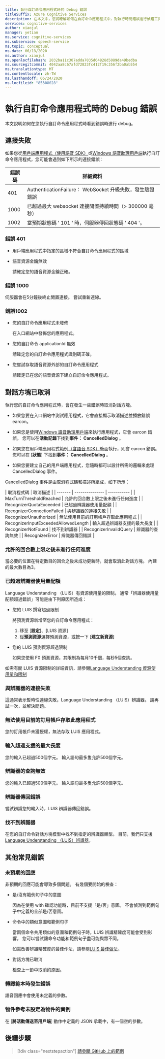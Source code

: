 ```yaml
---
title: 執行自訂命令應用程式時的 Debug 錯誤
titleSuffix: Azure Cognitive Services
description: 在本文中，您將瞭解如何在自訂命令應用程式中，對執行時間錯誤進行偵錯工具。
services: cognitive-services
author: xiaojul
manager: yetian
ms.service: cognitive-services
ms.subservice: speech-service
ms.topic: conceptual
ms.date: 06/18/2020
ms.author: xiaojul
ms.openlocfilehash: 2032ba11c307adda7035d64828d5089da49bedba
ms.sourcegitcommit: 4042aa8c67afd72823fc412f19c356f2ba0ab554
ms.translationtype: MT
ms.contentlocale: zh-TW
ms.lasthandoff: 06/24/2020
ms.locfileid: "85308028"
---
```

# <a name="debug-errors-when-running-a-custom-commands-application"></a>執行自訂命令應用程式時的 Debug 錯誤

本文說明如何在您執行自訂命令應用程式時看到錯誤時進行 debug。 

## <a name="connection-failed"></a>連接失敗

如果您從[用戶端應用程式（使用語音 SDK）](./how-to-custom-commands-setup-speech-sdk.md)或[Windows 語音助理用戶端](./how-to-custom-commands-developer-flow-test.md)執行自訂命令應用程式，您可能會遇到如下所示的連接錯誤：

| 錯誤碼 | 詳細資料 |
| ------- | -------- |
| 401 | AuthenticationFailure： WebSocket 升級失敗，發生驗證錯誤 |
| 1000 | 已超過最大 websocket 連接閒置持續時間（> 300000 毫秒） |
| 1002 | 當預期狀態碼 ' 101 ' 時，伺服器傳回狀態碼 ' 404 '。 |

### <a name="error-401"></a>錯誤 401
- 用戶端應用程式中指定的區域不符合自訂命令應用程式的區域

- 語音資源金鑰無效
    
    請確定您的語音資源金鑰正確。

### <a name="error-1000"></a>錯誤 1000 
伺服器會在5分鐘後終止閒置連接。 嘗試重新連線。

### <a name="error-1002"></a>錯誤1002 
- 您的自訂命令應用程式未發佈
    
    在入口網站中發佈您的應用程式。

- 您的自訂命令 applicationId 無效

    請確定您的自訂命令應用程式識別碼正確。

- 您嘗試存取語音資源外部的自訂命令應用程式

    請確定已在您的語音資源下建立自訂命令應用程式。

## <a name="dialog-is-canceled"></a>對話方塊已取消

執行您的自訂命令應用程式時，會在發生一些錯誤時取消對話方塊。

- 如果您要在入口網站中測試應用程式，它會直接顯示取消描述並播放錯誤 earcon。 

- 如果您是使用[Windows 語音助理用戶端](./how-to-custom-commands-developer-flow-test.md)來執行應用程式，它會 earcon 錯誤。 您可以在**活動記錄**下找到**事件： CancelledDialog** 。

- 如果您在用戶端應用程式範例[（含語音 SDK）](./how-to-custom-commands-setup-speech-sdk.md)後面執行，則會 earcon 錯誤。 您可以在 [**狀態**] 下找到**事件： CancelledDialog** 。

- 如果您要建立自己的用戶端應用程式，您隨時都可以設計所需的邏輯來處理 CancelledDialog 事件。

CancelledDialog 事件是由取消程式碼和描述所組成，如下所示：

| 取消程式碼 | 取消描述 |
| ------- | --------------- | ----------- |
| MaxTurnThresholdReached | 允許的回合數上限之後未進行任何進度 |
| RecognizerQuotaExceeded | 已超過辨識器使用量配額 |
| RecognizerConnectionFailed | 與辨識器的連接失敗 |
| RecognizerUnauthorized | 無法使用目前的訂用帳戶存取此應用程式 |
| RecognizerInputExceededAllowedLength | 輸入超過辨識器支援的最大長度 |
| RecognizerNotFound | 找不到辨識器 |
| RecognizerInvalidQuery | 辨識器的查詢無效 |
| RecognizerError | 辨識器傳回錯誤 |

### <a name="no-progress-was-made-after-the-max-number-of-turns-allowed"></a>允許的回合數上限之後未進行任何進度
當必要的位置在特定數目的回合之後未成功更新時，就會取消此對話方塊。 內建的最大數目為3。

### <a name="recognizer-usage-quota-exceeded"></a>已超過辨識器使用量配額
Language Understanding （LUIS）有資源使用量的限制。 通常「辨識器使用量配額超過錯誤」可能是由下列原因所造成： 
- 您的 LUIS 撰寫超過限制

    將預測資源新增至您的自訂命令應用程式： 
    1. 移至 [**設定**]、[LUIS 資源]
    1. 從**預測資源**選擇預測資源，或按一下 [**建立新資源**] 

- 您的 LUIS 預測資源超過限制

    如果您使用 F0 預測資源，其限制為每月10千個，每秒5個查詢。

如需有關 LUIS 資源限制的詳細資訊，請參閱[Language Understanding 資源使用量和限制](https://docs.microsoft.com/azure/cognitive-services/luis/luis-limits#resource-usage-and-limits)

### <a name="connection-to-the-recognizer-failed"></a>與辨識器的連接失敗
這通常表示暫時性連線失敗，Language Understanding （LUIS）辨識器。 請再試一次，並解決問題。

### <a name="this-application-cannot-be-accessed-with-the-current-subscription"></a>無法使用目前的訂用帳戶存取此應用程式
您的訂用帳戶未獲授權，無法存取 LUIS 應用程式。 

### <a name="input-exceeds-the-maximum-supported-length"></a>輸入超過支援的最大長度
您的輸入已超過500個字元。 輸入語句最多隻允許500個字元。

### <a name="invalid-query-for-the-recognizer"></a>辨識器的查詢無效
您的輸入已超過500個字元。 輸入語句最多隻允許500個字元。

### <a name="recognizer-return-an-error"></a>辨識器傳回錯誤
嘗試辨識您的輸入時，LUIS 辨識器傳回錯誤。

### <a name="recognizer-not-found"></a>找不到辨識器
在您的自訂命令對話方塊模型中找不到指定的辨識器類型。 目前，我們只支援[Language Understanding （LUIS）辨識器](https://www.luis.ai/)。

## <a name="other-common-errors"></a>其他常見錯誤
### <a name="unexpected-response"></a>未預期的回應
非預期的回應可能會導致多個問題。 有幾個要開始的檢查：
- 是/沒有範例句子中的意圖

    因為在使用 with 確認功能時，目前不支援「是/否」意圖。 不會偵測到範例句子中定義的全部是/否意圖。

- 命令中的類似意圖和範例句子

    當兩個命令共用類似的意圖和範例句子時，LUIS 辨識精確度可能會受到影響。 您可以嘗試讓命令功能和範例句子盡可能與眾不同。

    如需改善辨識精確度的最佳作法，請參閱[LUIS 最佳做法](https://docs.microsoft.com/azure/cognitive-services/luis/luis-concept-best-practices)。

- 對話方塊已取消
    
    檢查上一節中取消的原因。

### <a name="error-while-rendering-the-template"></a>轉譯範本時發生錯誤
語音回應中會使用未定義的參數。 

### <a name="object-reference-not-set-to-an-instance-of-an-object"></a>物件參考未設定為物件的實例
在 [**將活動傳送至用戶端**] 動作中定義的 JSON 承載中，有一個空的參數。

## <a name="next-steps"></a>後續步驟

> [!div class="nextstepaction"]
> [請參閱 GitHub 上的範例](https://aka.ms/speech/cc-samples)